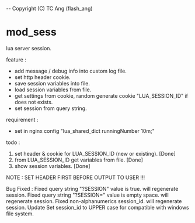 -- Copyright (C) TC Ang (flash_ang)

# mod_sess
lua server session.

feature :

* add message / debug info into custom log file.
* set http header cookie.
* save session variables into file.
* load session variables from file.
* get settings from cookie, random generate cookie "LUA_SESSION_ID" if does not exists.
* set session from query string.

requirement :

* set in nginx config "lua_shared_dict runningNumber 10m;"

todo :
1. set header & cookie for LUA_SESSION_ID (new or existing). [Done]
2. from LUA_SESSION_ID get variables from file. [Done]
3. show session variables. [Done]

NOTE : SET HEADER FIRST BEFORE OUTPUT TO USER !!!

Bug Fixed : 
Fixed query string "?SESSION" value is true. will regenerate session.
Fixed query string "?SESSION=" value is empty space. will regenerate session.
Fixed non-alphanumerics session_id. will regenerate session.
Update Set session_id to UPPER case for compatible with windows file system.
